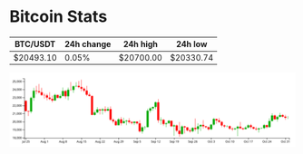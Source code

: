 # Bitcoin Stats

BTC/USDT|24h change|24h high|24h low|
|---|---|---|---|
|$20493.10|0.05%|$20700.00|$20330.74|

<img src="./chart.svg">
